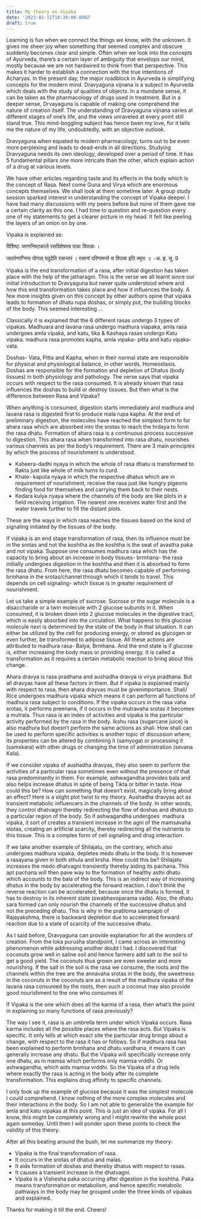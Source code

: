 ```yaml
---
title: My theory on Vipaka
date: '2023-02-11T18:30:00.000Z'
draft: true
---
```


Learning is fun when we connect the things we know, with the unknown. It gives me sheer joy when something that seemed complex and obscure suddenly becomes clear and simple. Often when we look into the concepts of Ayurveda, there’s a certain layer of ambiguity that envelops our mind, mostly because we are not hardwired to
think from that perspective. This makes it harder to establish a connection with the true intentions of Acharyas. In the present day, the major roadblock in Ayurveda is simplifying concepts for the modern mind. Dravyaguna vijnana is a subject in Ayurveda which deals with the study of qualities of objects. In a mundane sense, it can be taken as the pharmacology of drugs used in treatment. But in a deeper sense, Drvayaguna is capable of making one comprehend the nature of creation itself. The understanding of Dravyaguna vijnana varies at different stages of
one’s life, and the views unraveled at every point still stand true. This mind-boggling subject has hence been my love, for it tells me the nature of my life, undoubtedly, with an objective outlook.&#x20;

Dravyaguna when equated to modern pharmacology, turns out to be even more perplexing and leads to dead-ends in all directions. Studying Dravyaguna needs its own ideology, developed over a period of time. It has 5 fundamental pillars one more intricate than the other, which explain action of a drug at various levels.&#x20;

We have other articles regarding taste and its effects in the body which is the concept of Rasa. Next come Guna and Virya which are enormous concepts themselves. We shall look at them sometime later. A group study session sparked interest in understanding the concept of Vipaka deeper. I have had many discussions with my peers before but none of them gave me a certain clarity as this one. I had time to question and re-question every one of my statements to get a clearer picture in my head. It felt like peeling the layers of an onion on by one.&#x20;

Vipaka is explained as:

विशिष्टः जरणनिष्टाकाले रसविशेषस्य पाकः विपाकः ।&#x20;

जाठरेणाग्निना योगात् यदुदेति रसान्तरं ।&#x20;
रसानां परिणामन्ते स विपाक इति स्मृतः ॥   -अ. हृ. सू. 9&#x20;


Vipaka is the end transformation of a rasa, after initial digestion has taken place with the help of the jatharagni. This is the verse we all learnt since our initial introduction to Dravyaguna but never quite understood where and how this end transformation takes place and how it influences the body. A few more insights given on this concept by other authors opine that vipaka leads to formation of dhatu rupa doshas, or simply put, the building blocks of the body. This seemed interesting …

Classically it is explained that the 6 different rasas undergo 3 types of vipakas. Madhuara and lavana rasa undergo madhura viapaka, amla rasa undergoes amla vipaka, and katu, tika & Kashaya rasas undergo Katu vipaka. madhura rasa promotes kapha, amla vipaka- pitta and katu vipaka- vata.&#x20;

Doshas- Vata, Pitta and Kapha, when in their normal state are responsible for physical and physiological balance, in other words, Homeostasis. Doshas are responsible for the formation and depletion of Dhatus (body tissues) in both physiology and pathology. The verse says that vipaka occurs with respect to the rasa consumed. It is already known that rasa influences the doshas to build or destroy tissues. But then what is the difference between Rasa and Vipaka?&#x20;

When anything is consumed, digestion starts immediately and madhura and lavana rasa is digested first to produce mala rupa kapha. At the end of preliminary digestion, the molecules have reached the simplest form to for ahara rasa which are absorbed into the srotas to reach the hrdaya to form the rasa dhatu. Formation of ahara rasa is a continuous process successive to digestion. This ahara rasa when transformed into rasa dhatu, nourishes various channels as per the body’s requirement. There are 3 main principles by which the process of nourishment is understood.&#x20;

* Ksheera-dadhi nyaya in which the whole of rasa dhatu is transformed to Rakta just like whole of milk turns to curd.&#x20;
* Khale- kapota nyaya in which the respective dhatus which are in requirement of nourishment, receive the rasa just like hungry pigeons finding food for themselves and carrying them back to their nests.
* Kedara kulya nyaya where the channels of the body are like plots in a field receiving irrigation. The nearest one receives water first and the water travels further to fill the distant plots.&#x20;

These are the ways in which rasa reaches the tissues based on the kind of signaling initiated by the tissues of the body.&#x20;

If vipaka is an end stage transformation of rasa, then its influence must be in the srotas and not the koshtha as the koshtha is the seat of avastha paka and not vipaka. Suppose one consumes madhura rasa which has the capacity to bring about an increase in body tissues- brmhana- the rasa initially undergoes digestion in the koshtha and then it is absorbed to form the rasa dhatu. From here, the rasa dhatu becomes capable of performing brmhana in the srotas/channel through which it tends to travel. This depends on cell signaling- which tissue is in greater requirement of nourishment.&#x20;

Let us take a simple example of sucrose. Sucrose or the sugar molecule is a disaccharide or a twin molecule with 2 glucose subunits in it. When consumed, it is broken down into 2 glucose molecules in the digestive tract, which is easily absorbed into the circulation. What happens to this glucose molecule next is determined by the state of the body in that situation. It can either be utilized by the cell for producing energy, or stored as glycogen or even further, be transformed to adipose tissue. All these actions are attributed to madhura rasa- Balya, Brmhana. And the end state is if glucose is, either increasing the body mass or providing energy. It is called a transformation as it requires a certain metabolic reaction to bring about this change.&#x20;

Ahara dravya is rasa pradhana and aushadha dravya is virya pradhana. But all dravyas have all these factors in them. But if vipaka is explained mainly with respect to rasa, then ahara drayvas must be givenimportance. Shali/ Rice undergoes madhura vipaka which means it can perform all functions of madhura rasa subject to conditions. If the vipaka occurs in the rasa vaha srotas, it performs preenana, if it occurs in the mutravaha srotas it becomes a mutrala. Thus rasa is an index of activities and vipaka is the particular activity performed by the rasa in the body. Ikshu rasa (sugarcane juice) is also madhura but doesn’t perform the same actions as shali. How shali can be used to perform specific activities is another topic of discussion where, its properties can be altered by combining it (samyoga) or processing it (samskara) with other drugs or changing the time of administration (sevana Kala).&#x20;

If we consider vipaka of aushadha dravyas, they also seem to perform the activities of a particular rasa sometimes even without the presence of that rasa predominantly in them. For example, ashwagandha provides bala and also helps increase dhatus in spite of being Tikta or bitter in taste. How could this be? How can something that doesn’t exist, magically bring about an effect? Here is a slight plot twist to my theory. Aushadha dravyas act as transient
metabolic influencers in the channels of the body. In other words, they control dhatvagni thereby redirecting the flow of doshas and dhatus to a particular region of the body. So if ashwagandha undergoes  madhura vipaka, it sort of creates a transient increase in the agni of the mamsavaha stotas, creating an artificial scarcity, thereby redirecting all the nutrients to this tissue. This is a complex form of cell signaling and drug interaction.

If we take another example of Shilajatu, on the contrary, which also undergoes madhura vipaka, depletes medo dhatu in the body. It is however a rasayana given in both sthula and krsha. How could this be? Shilajatu increases the medo dhatvagni transiently thereby aiding its pachana. This apt pachana will then pave way to the formation of healthy asthi dhatu which accounts to the bala of the body. This is an indirect way of increasing dhatus in the body by accelerating the forward reaction. I don’t think the reverse reaction can be accelerated, because once the dhatu is formed, it has to destroy in its inherent state (swabhavoparama vada). Also, the dhatu sara formed can only
nourish the channels of the successive dhatus and not the preceding dhatu. This is why in the pratiloma samprapti of Rajayakshma, there is backward depletion due to accelerated forward reaction due to a state of scarcity of the
successive dhatu.&#x20;

As I said before, Dravyaguna can provide explanation for all the wonders of creation. From the loka purusha standpoint, I came across an interesting phenomenon while addressing another doubt I had. I discovered that
coconuts grow well in saline soil and hence farmers add salt to the soil to get a good yield. The coconuts thus grown are even sweeter and more nourishing. If the salt in the soil is the rasa we consume, the roots and the channels within the tree are the annavaha srotas in the body, the sweetness in the coconuts in the coconuts are as a result of the madhura vipaka of the lavana rasa consumed by the roots, then such a coconut may also provide good nourishment to the one who consumes it!

If Vipaka is the one which does all the karma of a rasa, then what’s the point in explaining so many functions of rasa previously?&#x20;

The way I see it, rasa is an umbrella term under which Vipaka occurs. Rasa karma includes all the possible places where the rasa acts. But Vipaka is specific. It only tells at which exact site the particular drug brings about a change, with respect to the rasa it has or follows. So if madhura rasa has been explained to perform brmhana and dhatu vardhana, it means it can generally increase any dhatu. But the Vipaka will specifically increase only one dhatu, as in mamsa which performs only mamsa vrddhi. Or ashwagandha, which aids mamsa vrddhi. So the Vipaka of a drug tells where exactly the rasa is acting in the body after its complete transformation. This explains drug
affinity to specific channels.&#x20;

I only took up the example of glucose because it was the simplest molecule I could comprehend. I know nothing of the more complex molecules and their interactions in the body. So I am not able to generalize the example for amla and katu vipakas at this point. This is just an idea of vipaka. For all I know, this might be completely wrong and I might rewrite the whole post again someday. Until then I will ponder upon these points to check the validity of this theory.&#x20;

After all this beating around the bush, let me summarize my theory:

* Vipaka is the final transformation of rasa.&#x20;
* It occurs in the srotas of dhatus and malas.
* It aids formation of doshas and thereby dhatus with respect to rasas. 
* It causes a transient increase in the dhatvagni.&#x20;
* Vipaka is a Vishesha paka occurring after digestion in the koshtha. Paka means transformation or metabolism, and hence specific metabolic pathways in the body may be grouped under the three kinds of vipakas and explained.

Thanks for making it till the end. Cheers!

